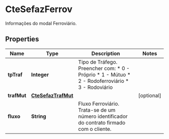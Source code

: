 

# CteSefazFerrov

Informações do modal Ferroviário.

## Properties

| Name | Type | Description | Notes |
|------------ | ------------- | ------------- | -------------|
|**tpTraf** | **Integer** | Tipo de Tráfego.  Preencher com:  * 0 - Próprio  * 1 - Mútuo  * 2 - Rodoferroviário  * 3 - Rodoviário |  |
|**trafMut** | [**CteSefazTrafMut**](CteSefazTrafMut.md) |  |  [optional] |
|**fluxo** | **String** | Fluxo Ferroviário.  Trata-se de um número identificador do contrato firmado com o cliente. |  |



